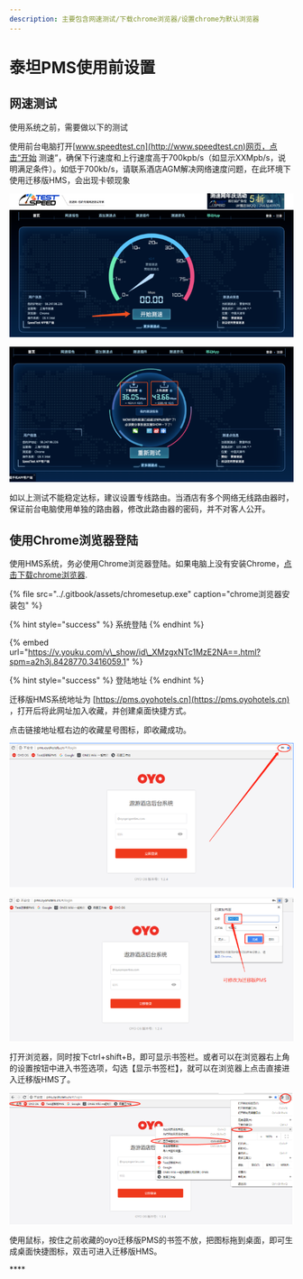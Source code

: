 ```yaml
---
description: 主要包含网速测试/下载chrome浏览器/设置chrome为默认浏览器
---
```


# 泰坦PMS使用前设置

## 网速测试

使用系统之前，需要做以下的测试

使用前台电脑打开[www.speedtest.cn](http://www.speedtest.cn)网页，点击“开始 测速”，确保下行速度和上行速度高于700kpb/s（如显示XXMpb/s，说明满足条件）。如低于700kb/s，请联系酒店AGM解决网络速度问题，在此环境下使用迁移版HMS，会出现卡顿现象

![&#x70B9;&#x51FB;&#x5F00;&#x59CB;&#x6D4B;&#x901F;&#x5F00;&#x59CB;&#x6D4B;&#x901F;](../.gitbook/assets/image%20%2830%29.png)

![&#x663E;&#x793A;&#x6D4B;&#x8BD5;&#x7ED3;&#x679C;&#xFF0C;&#x8D85;&#x8FC7;700kbp/s&#x5373;&#x5408;&#x683C;&#xFF0C;1Mb=1024Kb](../.gitbook/assets/image%20%2875%29.png)

如以上测试不能稳定达标，建议设置专线路由。当酒店有多个网络无线路由器时，保证前台电脑使用单独的路由器，修改此路由器的密码，并不对客人公开。

## 使用Chrome浏览器登陆

使用HMS系统，务必使用Chrome浏览器登陆。如果电脑上没有安装Chrome，[点击下载chrome浏览器](http://www.chromeliulanqi.com/).

{% file src="../.gitbook/assets/chromesetup.exe" caption="chrome浏览器安装包" %}

{% hint style="success" %}
系统登陆
{% endhint %}

{% embed url="https://v.youku.com/v\_show/id\_XMzgxNTc1MzE2NA==.html?spm=a2h3j.8428770.3416059.1" %}

 

{% hint style="success" %}
登陆地址
{% endhint %}

迁移版HMS系统地址为 [https://pms.oyohotels.cn](https://pms.oyohotels.cn) ，打开后将此网址加入收藏，并创建桌面快捷方式。

点击链接地址框右边的收藏星号图标，即收藏成功。

![&#x6DFB;&#x52A0;&#x6CF0;&#x5766;&#x7CFB;&#x7EDF;&#x4E3A;&#x6536;&#x85CF;](../.gitbook/assets/image%20%2893%29.png)

![&#x70B9;&#x51FB;&#x5B8C;&#x6210;&#x6536;&#x85CF;&#x6CF0;&#x5766;](../.gitbook/assets/image%20%2848%29.png)

打开浏览器，同时按下ctrl+shift+B，即可显示书签栏。或者可以在浏览器右上角的设置按钮中进入书签选项，勾选【显示书签栏】，就可以在浏览器上点击直接进入迁移版HMS了。

![&#x663E;&#x793A;&#x4E66;&#x7B7E;&#x680F;](../.gitbook/assets/image%20%285%29.png)

使用鼠标，按住之前收藏的oyo迁移版PMS的书签不放，把图标拖到桌面，即可生成桌面快捷图标，双击可进入迁移版HMS。

\*\*\*\*

